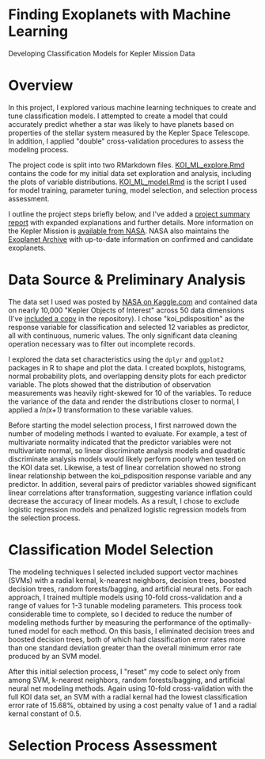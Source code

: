 # Finding Exoplanets with Machine Learning

Developing Classification Models for Kepler Mission Data

# Overview

In this project, I explored various machine learning techniques to create and tune classification models. I attempted to create a model that could accurately predict whether a star was likely to have planets based on properties of the stellar system measured by the Kepler Space Telescope. In addition, I applied "double" cross-validation procedures to assess the modeling process.

The project code is split into two RMarkdown files. [KOI_ML_explore.Rmd](KOI_ML_explore.Rmd) contains the code for my initial data set exploration and analysis, including the plots of variable distributions. [KOI_ML_model.Rmd](KOI_ML_model.Rmd) is the script I used for model training, parameter tuning, model selection, and selection process assessment.

I outline the project steps briefly below, and I've added a [project summary report](Kepler%20Project%20Summary.pdf) with expanded explanations and further details. More information on the Kepler Mission is [available from NASA](https://www.nasa.gov/mission_pages/kepler/overview/index.html). NASA also maintains the [Exoplanet Archive](https://exoplanetarchive.ipac.caltech.edu/index.html) with up-to-date information on confirmed and candidate exoplanets.  

# Data Source & Preliminary Analysis

The data set I used was posted by [NASA on Kaggle.com](https://www.kaggle.com/nasa/kepler-exoplanet-search-results) and contained data on nearly 10,000 "Kepler Objects of Interest" across 50 data dimensions (I've [included a copy](KOI_data.csv) in the repository). I chose "koi_pdisposition" as the response variable for classification and selected 12 variables as predictor, all with continuous, numeric values. The only significant data cleaning operation necessary was to filter out incomplete records.

I explored the data set characteristics using the `dplyr` and `ggplot2` packages in R to shape and plot the data. I created boxplots, histograms, normal probability plots, and overlapping density plots for each predictor variable. The plots showed that the distribution of observation measurements was heavily right-skewed for 10 of the variables. To reduce the variance of the data and render the distributions closer to normal, I applied a *ln(x+1)* transformation to these variable values.

Before starting the model selection process, I first narrowed down the number of modeling methods I wanted to evaluate. For example, a test of multivariate normality indicated that the predictor variables were not multivariate normal, so linear discriminate analysis models and quadratic discriminate analysis models would likely perform poorly when tested on the KOI data set. Likewise, a test of linear correlation showed no strong linear relationship between the koi_pdisposition response variable and any predictor. In addition, several pairs of predictor variables showed significant linear correlations after transformation, suggesting variance inflation could decrease the accuracy of linear models. As a result, I chose to exclude logistic regression models and penalized logistic regression models from the selection process.  

# Classification Model Selection

The modeling techniques I selected included support vector machines (SVMs) with a radial kernal, k-nearest neighbors, decision trees, boosted decision trees, random forests/bagging, and artificial neural nets. For each approach, I trained multiple models using 10-fold cross-validation and a range of values for 1-3 tunable modeling parameters. This process took considerable time to complete, so I decided to reduce the number of modeling methods further by measuring the performance of the optimally-tuned model for each method. On this basis, I eliminated decision trees and boosted decision trees, both of which had classification error rates more than one standard deviation greater than the overall minimum error rate produced by an SVM model.

After this initial selection process, I "reset" my code to select only from among SVM, k-nearest neighbors, random forests/bagging, and artificial neural net modeling methods. Again using 10-fold cross-validation with the full KOI data set, an SVM with a radial kernal had the lowest classification error rate of 15.68%, obtained by using a cost penalty value of 1 and a radial kernal constant of 0.5. 

# Selection Process Assessment

